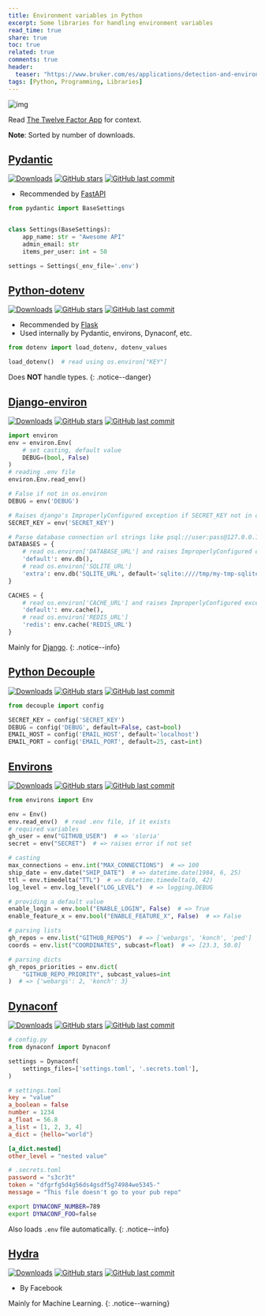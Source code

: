```yaml
---
title: Environment variables in Python
excerpt: Some libraries for handling environment variables
read_time: true
share: true
toc: true
related: true
comments: true
header:
  teaser: "https://www.bruker.com/es/applications/detection-and-environmental/environmental/_jcr_content/teaserImage.coreimg.jpeg/1597140428584/nature-environmental-grass-bird.jpeg"
tags: [Python, Programming, Libraries]
---
```


![img](https://www.bruker.com/es/applications/detection-and-environmental/environmental/_jcr_content/teaserImage.coreimg.jpeg/1597140428584/nature-environmental-grass-bird.jpeg)

Read [The Twelve Factor App](https://12factor.net/config) for context.

**Note**: Sorted by number of downloads.

## [Pydantic](https://pydantic-docs.helpmanual.io/)

[![Downloads](https://img.shields.io/pypi/dw/pydantic)](https://pypi.org/project/pydantic/)
[![GitHub stars](https://img.shields.io/github/stars/samuelcolvin/pydantic.svg?style=social)](https://github.com/samuelcolvin/pydantic)
[![GitHub last commit](https://img.shields.io/github/last-commit/samuelcolvin/pydantic)](https://github.com/samuelcolvin/pydantic)

- Recommended by [FastAPI](https://fastapi.tiangolo.com/advanced/settings/#the-env-file)

```python
from pydantic import BaseSettings


class Settings(BaseSettings):
    app_name: str = "Awesome API"
    admin_email: str
    items_per_user: int = 50

settings = Settings(_env_file='.env')
```

## [Python-dotenv](https://saurabh-kumar.com/python-dotenv/)

[![Downloads](https://img.shields.io/pypi/dw/python-dotenv)](https://pypi.org/project/python-dotenv/)
[![GitHub stars](https://img.shields.io/github/stars/theskumar/python-dotenv.svg?style=social)](https://github.com/theskumar/python-dotenv)
[![GitHub last commit](https://img.shields.io/github/last-commit/theskumar/python-dotenv)](https://github.com/theskumar/python-dotenv)

- Recommended by [Flask](https://flask.palletsprojects.com/en/2.0.x/cli/#environment-variables-from-dotenv)
- Used internally by Pydantic, environs, Dynaconf, etc.

```python
from dotenv import load_dotenv, dotenv_values

load_dotenv()  # read using os.environ["KEY"]
```

Does **NOT** handle types.
{: .notice--danger}

## [Django-environ](https://django-environ.readthedocs.io/en/latest/)

[![Downloads](https://img.shields.io/pypi/dw/django-environ)](https://pypi.org/project/django-environ/)
[![GitHub stars](https://img.shields.io/github/stars/joke2k/django-environ.svg?style=social)](https://github.com/joke2k/django-environ)
[![GitHub last commit](https://img.shields.io/github/last-commit/joke2k/django-environ)](https://github.com/joke2k/django-environ)

```python
import environ
env = environ.Env(
    # set casting, default value
    DEBUG=(bool, False)
)
# reading .env file
environ.Env.read_env()

# False if not in os.environ
DEBUG = env('DEBUG')

# Raises django's ImproperlyConfigured exception if SECRET_KEY not in os.environ
SECRET_KEY = env('SECRET_KEY')

# Parse database connection url strings like psql://user:pass@127.0.0.1:8458/db
DATABASES = {
    # read os.environ['DATABASE_URL'] and raises ImproperlyConfigured exception if not found
    'default': env.db(),
    # read os.environ['SQLITE_URL']
    'extra': env.db('SQLITE_URL', default='sqlite:////tmp/my-tmp-sqlite.db')
}

CACHES = {
    # read os.environ['CACHE_URL'] and raises ImproperlyConfigured exception if not found
    'default': env.cache(),
    # read os.environ['REDIS_URL']
    'redis': env.cache('REDIS_URL')
}
```

Mainly for [Django](https://www.djangoproject.com/).
{: .notice--info}

## [Python Decouple](https://github.com/henriquebastos/python-decouple)

[![Downloads](https://img.shields.io/pypi/dw/python-decouple)](https://pypi.org/project/python-decouple/)
[![GitHub stars](https://img.shields.io/github/stars/henriquebastos/python-decouple.svg?style=social)](https://github.com/henriquebastos/python-decouple)
[![GitHub last commit](https://img.shields.io/github/last-commit/henriquebastos/python-decouple)](https://github.com/henriquebastos/python-decouple)

```python
from decouple import config

SECRET_KEY = config('SECRET_KEY')
DEBUG = config('DEBUG', default=False, cast=bool)
EMAIL_HOST = config('EMAIL_HOST', default='localhost')
EMAIL_PORT = config('EMAIL_PORT', default=25, cast=int)
```

## [Environs](https://github.com/sloria/environs)

[![Downloads](https://img.shields.io/pypi/dw/environs)](https://pypi.org/project/environs/)
[![GitHub stars](https://img.shields.io/github/stars/sloria/environs.svg?style=social)](https://github.com/sloria/environs)
[![GitHub last commit](https://img.shields.io/github/last-commit/sloria/environs)](https://github.com/sloria/environs)

```python
from environs import Env

env = Env()
env.read_env()  # read .env file, if it exists
# required variables
gh_user = env("GITHUB_USER")  # => 'sloria'
secret = env("SECRET")  # => raises error if not set

# casting
max_connections = env.int("MAX_CONNECTIONS")  # => 100
ship_date = env.date("SHIP_DATE")  # => datetime.date(1984, 6, 25)
ttl = env.timedelta("TTL")  # => datetime.timedelta(0, 42)
log_level = env.log_level("LOG_LEVEL")  # => logging.DEBUG

# providing a default value
enable_login = env.bool("ENABLE_LOGIN", False)  # => True
enable_feature_x = env.bool("ENABLE_FEATURE_X", False)  # => False

# parsing lists
gh_repos = env.list("GITHUB_REPOS")  # => ['webargs', 'konch', 'ped']
coords = env.list("COORDINATES", subcast=float)  # => [23.3, 50.0]

# parsing dicts
gh_repos_priorities = env.dict(
    "GITHUB_REPO_PRIORITY", subcast_values=int
)  # => {'webargs': 2, 'konch': 3}
```

## [Dynaconf](https://www.dynaconf.com/)

[![Downloads](https://img.shields.io/pypi/dw/dynaconf)](https://pypi.org/project/dynaconf/)
[![GitHub stars](https://img.shields.io/github/stars/rochacbruno/dynaconf.svg?style=social)](https://github.com/rochacbruno/dynaconf)
[![GitHub last commit](https://img.shields.io/github/last-commit/rochacbruno/dynaconf)](https://github.com/rochacbruno/dynaconf)

```python
# config.py
from dynaconf import Dynaconf

settings = Dynaconf(
    settings_files=['settings.toml', '.secrets.toml'],
)
```

```toml
# settings.toml
key = "value"
a_boolean = false
number = 1234
a_float = 56.8
a_list = [1, 2, 3, 4]
a_dict = {hello="world"}

[a_dict.nested]
other_level = "nested value"
```

```toml
# .secrets.toml
password = "s3cr3t"
token = "dfgrfg5d4g56ds4gsdf5g74984we5345-"
message = "This file doesn't go to your pub repo"
```

```bash
export DYNACONF_NUMBER=789
export DYNACONF_FOO=false
```

Also loads `.env` file automatically.
{: .notice--info}

## [Hydra](https://hydra.cc/)

[![Downloads](https://img.shields.io/pypi/dw/hydra-core)](https://pypi.org/project/hydra-core/)
[![GitHub stars](https://img.shields.io/github/stars/facebookresearch/hydra.svg?style=social)](https://github.com/facebookresearch/hydra)
[![GitHub last commit](https://img.shields.io/github/last-commit/facebookresearch/hydra)](https://github.com/facebookresearch/hydra)

- By Facebook

Mainly for Machine Learning.
{: .notice--warning}
